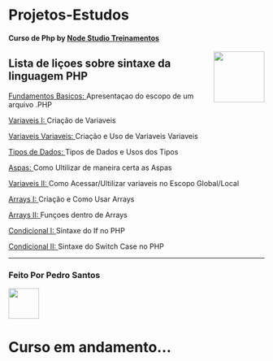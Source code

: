 <h1>Projetos-Estudos
<h4>Curso de Php by <a href="https://www.youtube.com/watch?v=XwpsxPmQN2E&list=PLwXQLZ3FdTVEITn849NlfI9BGY-hk1wkq"> Node Studio Treinamentos</a></h4>

<img src="https://cdn.jsdelivr.net/gh/devicons/devicon/icons/php/php-original.svg" align="right" height="100em"/></h1>

<h2>Lista de liçoes sobre sintaxe da linguagem PHP</h2>
 <p> <a href="01-Fundamentos_basicos.php">Fundamentos Basicos: </a>Apresentaçao do escopo de um arquivo .PHP</p>
 <p> <a href="02-Variaveis.php">Variaveis I: </a>Criação de Variaveis</p>
 <p> <a href="03-Variaveis_Variaveis.php">Variaveis Variaveis: </a>Criação e Uso de Variaveis Variaveis</p>
 <p> <a href="04-Tipos_Dados.php">Tipos de Dados: </a>Tipos de Dados e Usos dos Tipos</p>
 <p> <a href="05-Aspas.php">Aspas: </a>Como Ultilizar de maneira certa as Aspas</p>
 <p> <a href="06-Escopo_Variavies.php">Variaveis II: </a>Como Acessar/Ultilizar variaveis no Escopo Global/Local</p>
 <p> <a href="08-Arrays.php">Arrays I: </a>Criação e Como Usar Arrays</p>
 <p> <a href="09-FuncaoArray.php">Arrays II: </a>Funçoes dentro de Arrays</p>
 <p> <a href="10-Condicionais.php">Condicional I: </a>Sintaxe do If no PHP</p>
 <p> <a href="11-11-switch_Case.php">Condicional II: </a>Sintaxe do Switch Case no PHP</p>
 
 <hr>
 
 ### Feito Por Pedro Santos
 <a href="https://github.com/pedrh77">
    <img width="60px" src="https://avatars.githubusercontent.com/u/66256107?v=4">
  </a>

 # Curso em andamento...
  
